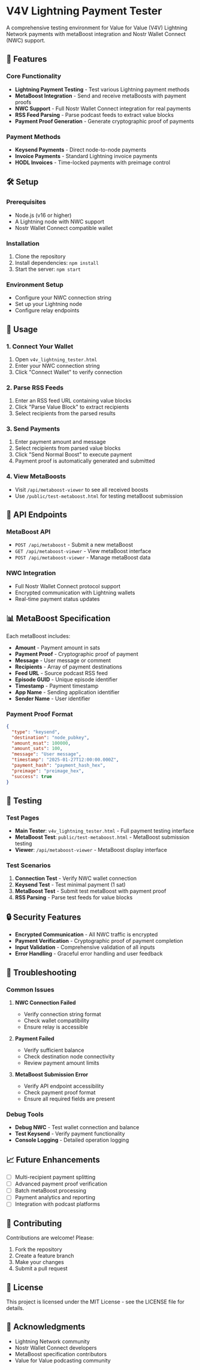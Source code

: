 # V4V Lightning Payment Tester

A comprehensive testing environment for Value for Value (V4V) Lightning Network payments with metaBoost integration and Nostr Wallet Connect (NWC) support.

## 🚀 Features

### Core Functionality
- **Lightning Payment Testing** - Test various Lightning payment methods
- **MetaBoost Integration** - Send and receive metaBoosts with payment proofs
- **NWC Support** - Full Nostr Wallet Connect integration for real payments
- **RSS Feed Parsing** - Parse podcast feeds to extract value blocks
- **Payment Proof Generation** - Generate cryptographic proof of payments

### Payment Methods
- **Keysend Payments** - Direct node-to-node payments
- **Invoice Payments** - Standard Lightning invoice payments
- **HODL Invoices** - Time-locked payments with preimage control

## 🛠️ Setup

### Prerequisites
- Node.js (v16 or higher)
- A Lightning node with NWC support
- Nostr Wallet Connect compatible wallet

### Installation
1. Clone the repository
2. Install dependencies: `npm install`
3. Start the server: `npm start`

### Environment Setup
- Configure your NWC connection string
- Set up your Lightning node
- Configure relay endpoints

## 📱 Usage

### 1. Connect Your Wallet
1. Open `v4v_lightning_tester.html`
2. Enter your NWC connection string
3. Click "Connect Wallet" to verify connection

### 2. Parse RSS Feeds
1. Enter an RSS feed URL containing value blocks
2. Click "Parse Value Block" to extract recipients
3. Select recipients from the parsed results

### 3. Send Payments
1. Enter payment amount and message
2. Select recipients from parsed value blocks
3. Click "Send Normal Boost" to execute payment
4. Payment proof is automatically generated and submitted

### 4. View MetaBoosts
- Visit `/api/metaboost-viewer` to see all received boosts
- Use `/public/test-metaboost.html` for testing metaBoost submission

## 🔧 API Endpoints

### MetaBoost API
- `POST /api/metaboost` - Submit a new metaBoost
- `GET /api/metaboost-viewer` - View metaBoost interface
- `POST /api/metaboost-viewer` - Manage metaBoost data

### NWC Integration
- Full Nostr Wallet Connect protocol support
- Encrypted communication with Lightning wallets
- Real-time payment status updates

## 📊 MetaBoost Specification

Each metaBoost includes:
- **Amount** - Payment amount in sats
- **Payment Proof** - Cryptographic proof of payment
- **Message** - User message or comment
- **Recipients** - Array of payment destinations
- **Feed URL** - Source podcast RSS feed
- **Episode GUID** - Unique episode identifier
- **Timestamp** - Payment timestamp
- **App Name** - Sending application identifier
- **Sender Name** - User identifier

### Payment Proof Format
```json
{
  "type": "keysend",
  "destination": "node_pubkey",
  "amount_msat": 100000,
  "amount_sats": 100,
  "message": "User message",
  "timestamp": "2025-01-27T12:00:00.000Z",
  "payment_hash": "payment_hash_hex",
  "preimage": "preimage_hex",
  "success": true
}
```

## 🧪 Testing

### Test Pages
- **Main Tester**: `v4v_lightning_tester.html` - Full payment testing interface
- **MetaBoost Test**: `public/test-metaboost.html` - MetaBoost submission testing
- **Viewer**: `/api/metaboost-viewer` - MetaBoost display interface

### Test Scenarios
1. **Connection Test** - Verify NWC wallet connection
2. **Keysend Test** - Test minimal payment (1 sat)
3. **MetaBoost Test** - Submit test metaBoost with payment proof
4. **RSS Parsing** - Parse test feeds for value blocks

## 🔒 Security Features

- **Encrypted Communication** - All NWC traffic is encrypted
- **Payment Verification** - Cryptographic proof of payment completion
- **Input Validation** - Comprehensive validation of all inputs
- **Error Handling** - Graceful error handling and user feedback

## 🚨 Troubleshooting

### Common Issues
1. **NWC Connection Failed**
   - Verify connection string format
   - Check wallet compatibility
   - Ensure relay is accessible

2. **Payment Failed**
   - Verify sufficient balance
   - Check destination node connectivity
   - Review payment amount limits

3. **MetaBoost Submission Error**
   - Verify API endpoint accessibility
   - Check payment proof format
   - Ensure all required fields are present

### Debug Tools
- **Debug NWC** - Test wallet connection and balance
- **Test Keysend** - Verify payment functionality
- **Console Logging** - Detailed operation logging

## 📈 Future Enhancements

- [ ] Multi-recipient payment splitting
- [ ] Advanced payment proof verification
- [ ] Batch metaBoost processing
- [ ] Payment analytics and reporting
- [ ] Integration with podcast platforms

## 🤝 Contributing

Contributions are welcome! Please:
1. Fork the repository
2. Create a feature branch
3. Make your changes
4. Submit a pull request

## 📄 License

This project is licensed under the MIT License - see the LICENSE file for details.

## 🙏 Acknowledgments

- Lightning Network community
- Nostr Wallet Connect developers
- MetaBoost specification contributors
- Value for Value podcasting community
